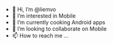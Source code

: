 - 👋 Hi, I’m @liemvo
- 👀 I’m interested in Mobile
- 🌱 I’m currently cooking Android apps
- 💞️ I’m looking to collaborate on Mobile
- 📫 How to reach me ...

<!---
liemvo/liemvo is a ✨ special ✨ repository because its `README.md` (this file) appears on your GitHub profile.
You can click the Preview link to take a look at your changes.
--->
